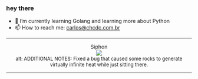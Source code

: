 ### hey there 

- :seedling: I’m currently learning Golang and learning more about Python
- :mailbox: How to reach me: carlos@chcdc.com.br


---


<!-- xkcd -->
<p align="center">Siphon</br><img src=https://imgs.xkcd.com/comics/siphon.png></br><font size =2>alt: ADDITIONAL NOTES: Fixed a bug that caused some rocks to generate virtually infinite heat while just sitting there.</br></font></p></table></p> 


<!-- xkcd -->
---
